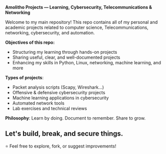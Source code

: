 **Amolitho Projects — Learning, Cybersecurity, Telecommunications & Networking**

Welcome to my main repository! This repo contains all of my personal and academic projects related to computer science, Telecommunications, networking, cybersecurity, and automation.

**Objectives of this repo:**
- Structuring my learning through hands-on projects
- Sharing useful, clear, and well-documented projects
- Enhancing my skills in Python, Linux, networking, machine learning, and more

**Types of projects**:
- Packet analysis scripts (Scapy, Wireshark...)
- Offensive & defensive cybersecurity projects
- Machine learning applications in cybersecurity
- Automated network tools
- Lab exercises and technical reviews

**Philosophy**: Learn by doing. Document to remember. Share to grow.

Let's build, break, and secure things.
---
⭐ Feel free to explore, fork, or suggest improvements!
